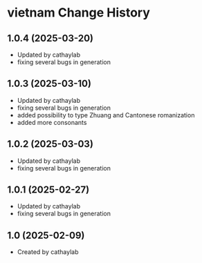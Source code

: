 vietnam Change History
====================


1.0.4 (2025-03-20)
----------------
* Updated by cathaylab
* fixing several bugs in generation

1.0.3 (2025-03-10)
----------------
* Updated by cathaylab
* fixing several bugs in generation
* added possibility to type Zhuang and Cantonese romanization
* added more consonants

1.0.2 (2025-03-03)
----------------
* Updated by cathaylab
* fixing several bugs in generation

1.0.1 (2025-02-27)
----------------
* Updated by cathaylab
* fixing several bugs in generation


1.0 (2025-02-09)
----------------
* Created by cathaylab
